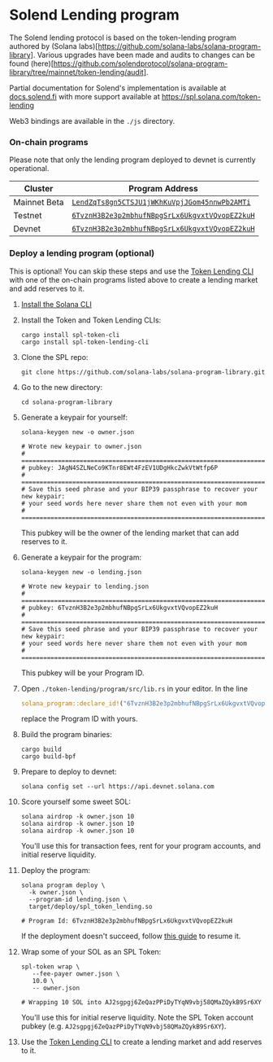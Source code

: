 # Solend Lending program

The Solend lending protocol is based on the token-lending program authored by (Solana labs)[https://github.com/solana-labs/solana-program-library]. Various upgrades have been made and audits to changes can be found (here)[https://github.com/solendprotocol/solana-program-library/tree/mainnet/token-lending/audit].

Partial documentation for Solend's implementation is available at [docs.solend.fi](docs.solend.fi) with more support available at https://spl.solana.com/token-lending

Web3 bindings are available in the `./js` directory.

### On-chain programs

Please note that only the lending program deployed to devnet is currently operational.

| Cluster | Program Address |
| --- | --- |
| Mainnet Beta | [`LendZqTs8gn5CTSJU1jWKhKuVpjJGom45nnwPb2AMTi`](https://explorer.solana.com/address/LendZqTs7gn5CTSJU1jWKhKuVpjJGom45nnwPb2AMTi) |
| Testnet | [`6TvznH3B2e3p2mbhufNBpgSrLx6UkgvxtVQvopEZ2kuH`](https://explorer.solana.com/address/6TvznH3B2e3p2mbhufNBpgSrLx6UkgvxtVQvopEZ2kuH?cluster=testnet) |
| Devnet | [`6TvznH3B2e3p2mbhufNBpgSrLx6UkgvxtVQvopEZ2kuH`](https://explorer.solana.com/address/6TvznH3B2e3p2mbhufNBpgSrLx6UkgvxtVQvopEZ2kuH?cluster=devnet) |

### Deploy a lending program (optional)

This is optional! You can skip these steps and use the [Token Lending CLI](./cli/README.md) with one of the on-chain programs listed above to create a lending market and add reserves to it.

1. [Install the Solana CLI](https://docs.solana.com/cli/install-solana-cli-tools)

1. Install the Token and Token Lending CLIs:
   ```shell
   cargo install spl-token-cli
   cargo install spl-token-lending-cli
   ```
   
1. Clone the SPL repo:
   ```shell
   git clone https://github.com/solana-labs/solana-program-library.git
   ```

1. Go to the new directory:
   ```shell
   cd solana-program-library
   ```

1. Generate a keypair for yourself:
   ```shell
   solana-keygen new -o owner.json

   # Wrote new keypair to owner.json
   # ================================================================================
   # pubkey: JAgN4SZLNeCo9KTnr8EWt4FzEV1UDgHkcZwkVtWtfp6P
   # ================================================================================
   # Save this seed phrase and your BIP39 passphrase to recover your new keypair:
   # your seed words here never share them not even with your mom
   # ================================================================================
   ```
   This pubkey will be the owner of the lending market that can add reserves to it.

1. Generate a keypair for the program:
   ```shell
   solana-keygen new -o lending.json

   # Wrote new keypair to lending.json
   # ============================================================================
   # pubkey: 6TvznH3B2e3p2mbhufNBpgSrLx6UkgvxtVQvopEZ2kuH
   # ============================================================================
   # Save this seed phrase and your BIP39 passphrase to recover your new keypair:
   # your seed words here never share them not even with your mom
   # ============================================================================
   ```
   This pubkey will be your Program ID.

1. Open `./token-lending/program/src/lib.rs` in your editor. In the line
   ```rust
   solana_program::declare_id!("6TvznH3B2e3p2mbhufNBpgSrLx6UkgvxtVQvopEZ2kuH");
   ```
   replace the Program ID with yours.

1. Build the program binaries:
   ```shell
   cargo build
   cargo build-bpf
   ```

1. Prepare to deploy to devnet:
   ```shell
   solana config set --url https://api.devnet.solana.com
   ```

1. Score yourself some sweet SOL:
   ```shell
   solana airdrop -k owner.json 10
   solana airdrop -k owner.json 10
   solana airdrop -k owner.json 10
   ```
   You'll use this for transaction fees, rent for your program accounts, and initial reserve liquidity.

1. Deploy the program:
   ```shell
   solana program deploy \
     -k owner.json \
     --program-id lending.json \
     target/deploy/spl_token_lending.so

   # Program Id: 6TvznH3B2e3p2mbhufNBpgSrLx6UkgvxtVQvopEZ2kuH
   ```
   If the deployment doesn't succeed, follow [this guide](https://docs.solana.com/cli/deploy-a-program#resuming-a-failed-deploy) to resume it.

1. Wrap some of your SOL as an SPL Token:
   ```shell
   spl-token wrap \
      --fee-payer owner.json \
      10.0 \
      -- owner.json

   # Wrapping 10 SOL into AJ2sgpgj6ZeQazPPiDyTYqN9vbj58QMaZQykB9Sr6XY
   ```
   You'll use this for initial reserve liquidity. Note the SPL Token account pubkey (e.g. `AJ2sgpgj6ZeQazPPiDyTYqN9vbj58QMaZQykB9Sr6XY`).

1. Use the [Token Lending CLI](./cli/README.md) to create a lending market and add reserves to it.
